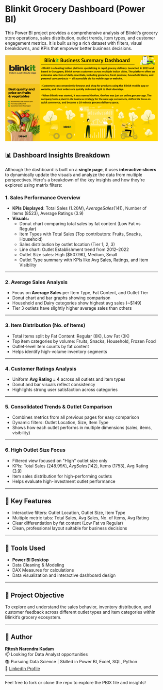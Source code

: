 # Blinkit Grocery Dashboard (Power BI)

This Power BI project provides a comprehensive analysis of Blinkit’s grocery store operations, sales distribution, outlet trends, item types, and customer engagement metrics. It is built using a rich dataset with filters, visual breakdowns, and KPIs that empower better business decisions.

![image alt](https://github.com/Madmax107/Blinkit-Grocery-Dashboard-PowerBI/blob/b09862bf85d84d7e7bf52dcf756b959f2c8efb89/Dashboard%20images/ss1.png)


## 📊 Dashboard Insights Breakdown
Although the dashboard is built on a **single page**, it uses **interactive slicers** to dynamically update the visuals and analyze the data from multiple perspectives. Here's a breakdown of the key insights and how they're explored using matrix filters:

### 1. **Sales Performance Overview**
- **KPIs Displayed:** Total Sales ($1.20M), Average Sales ($141), Number of Items (8523), Average Ratings (3.9)
- **Visuals:**
  - Donut chart comparing total sales by fat content (Low Fat vs Regular)
  - Item Types with Total Sales (Top contributors: Fruits, Snacks, Household)
  - Sales distribution by outlet location (Tier 1, 2, 3)
  - Line chart: Outlet Establishment trend from 2012–2022
  - Outlet Size sales: High ($507.9K), Medium, Small
  - Outlet Type summary with KPIs like Avg Sales, Ratings, and Item Visibility

---

### 2. **Average Sales Analysis**
- Focus on **Average Sales** per Item Type, Fat Content, and Outlet Tier
- Donut chart and bar graphs showing comparison
- Household and Dairy categories show highest avg sales (~$149)
- Tier 3 outlets have slightly higher average sales than others

---

### 3. **Item Distribution (No. of Items)**
- Total Items split by Fat Content: Regular (6K), Low Fat (3K)
- Top item categories by volume: Fruits, Snacks, Household, Frozen Food
- Outlet-level item counts by fat content
- Helps identify high-volume inventory segments

---

### 4. **Customer Ratings Analysis**
- Uniform **Avg Rating = 4** across all outlets and item types
- Donut and bar visuals reflect consistency
- Highlights strong user satisfaction across categories

---

### 5. **Consolidated Trends & Outlet Comparison**
- Combines metrics from all previous pages for easy comparison
- Dynamic filters: Outlet Location, Size, Item Type
- Shows how each outlet performs in multiple dimensions (sales, items, visibility)

---

### 6. **High Outlet Size Focus**
- Filtered view focused on "High" outlet size only
- KPIs: Total Sales ($248.99K), Avg Sales ($142), Items (1753), Avg Rating (3.9)
- Item sales distribution for high-performing outlets
- Helps evaluate high-investment outlet performance

---

## 🎯 Key Features
- Interactive filters: Outlet Location, Outlet Size, Item Type
- Multiple metric tabs: Total Sales, Avg Sales, No. of Items, Avg Rating
- Clear differentiation by fat content (Low Fat vs Regular)
- Clean, professional layout suitable for business decisions

---

## 📁 Tools Used
- **Power BI Desktop**
- Data Cleaning & Modeling
- DAX Measures for calculations
- Data visualization and interactive dashboard design

---

## 📌 Project Objective
To explore and understand the sales behavior, inventory distribution, and customer feedback across different outlet types and item categories within Blinkit’s grocery ecosystem.

---

## 📎 Author
**Ritesh Narendra Kadam**  
📫 Looking for Data Analyst opportunities  
📚 Pursuing Data Science | Skilled in Power BI, Excel, SQL, Python  
🔗 [LinkedIn Profile](https://www.linkedin.com/in/ritesh-kadam-7477332ba/)

---

Feel free to fork or clone the repo to explore the PBIX file and insights!
